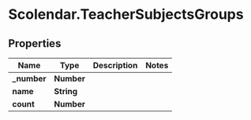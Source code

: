 # Scolendar.TeacherSubjectsGroups

## Properties
Name | Type | Description | Notes
------------ | ------------- | ------------- | -------------
**_number** | **Number** |  | 
**name** | **String** |  | 
**count** | **Number** |  | 


